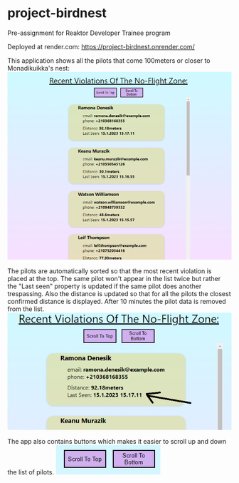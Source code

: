# project-birdnest
Pre-assignment for Reaktor Developer Trainee program

Deployed at render.com: https://project-birdnest.onrender.com/

This application shows all the pilots that come 100meters or closer to Monadikuikka's nest:
![Demo pic](screenshots/scrnsht1.png)

The pilots are automatically sorted so that the most recent violation is placed at the top.
The same pilot won't appear in the list twice but rather the "Last seen" property is updated
if the same pilot does another trespassing. Also the distance is updated so that for all the pilots
the closest confirmed distance is displayed. After 10 minutes the pilot data is removed from the list.
![Demo pic1](screenshots/scrnsht2.png)

The app also contains buttons which makes it easier to scroll up and down the list of pilots.
![Demo pic3](screenshots/scrnsht3.png)
